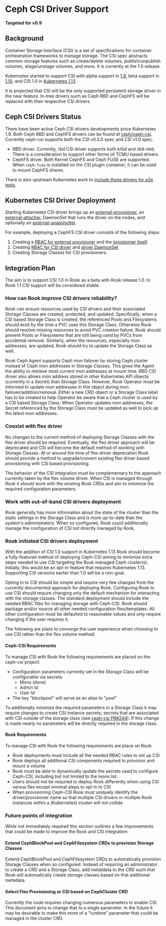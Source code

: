 # Ceph CSI Driver Support
**Targeted for v0.9**

## Background

Container Storage Interface (CSI) is a set of specifications for container
orchestration frameworks to manage storage. The CSI spec abstracts common
storage features such as create/delete volumes, publish/unpublish volumes,
stage/unstage volumes, and more. It is currently at the 1.0 release.

Kubernetes started to support CSI with alpha support in
[1.9](https://kubernetes.io/blog/2018/01/introducing-container-storage-interface/),
beta support in
[1.10](https://kubernetes.io/blog/2018/04/10/container-storage-interface-beta/),
and CSI 1.0 in [Kubernetes
1.13](https://kubernetes.io/blog/2018/12/03/kubernetes-1-13-release-announcement/).

It is projected that CSI will be the only supported persistent storage driver
in the near feature. In-tree drivers such as Ceph RBD and CephFS will be replaced with their respective CSI drivers.

## Ceph CSI Drivers Status

There have been active Ceph CSI drivers developments since Kubernetes 1.9.
Both Ceph RBD and CephFS drivers can be found at
[ceph/ceph-csi](https://github.com/ceph/ceph-csi). Currently ceph-csi
supports both the CSI v0.3.0 spec and CSI v1.0 spec.

* RBD driver. Currently, rbd CSI driver supports both krbd and rbd-nbd. There is a consideration to support other forms of TCMU based drivers.
* CephFS driver. Both Kernel CephFS and Ceph FUSE are supported. When `ceph-fuse` is installed on the CSI plugin container, it can be used to mount CephFS shares.

There is also upstream Kubernetes work to [include these drivers for e2e tests](https://github.com/kubernetes/kubernetes/pull/67088).

## Kubernetes CSI Driver Deployment

Starting Kubernetes CSI driver brings up an [external-provisioner](https://github.com/kubernetes-csi/external-provisioner), an [external-attacher](https://github.com/kubernetes-csi/external-attacher), DaemonSet that runs the driver on the nodes, and optionally an [external-snapshotter](https://github.com/kubernetes-csi/external-snapshotter).

For example, deploying a CephFS CSI driver consists of the following steps:
1. Creating a [RBAC for external provisioner](https://github.com/ceph/ceph-csi/blob/master/deploy/cephfs/kubernetes/csi-provisioner-rbac.yaml) and the [provisioner itself](https://github.com/ceph/ceph-csi/blob/master/deploy/cephfs/kubernetes/csi-cephfsplugin-provisioner.yaml).
2. Creating [RBAC for CSI driver](https://github.com/ceph/ceph-csi/blob/master/deploy/cephfs/kubernetes/csi-nodeplugin-rbac.yaml) and [driver DaemonSet](https://github.com/ceph/ceph-csi/blob/master/deploy/cephfs/kubernetes/csi-cephfsplugin.yaml)
3. Creating Storage Classes for CSI provisioners.

## Integration Plan

The aim is to support CSI 1.0 in Rook as a beta with Rook release 1.0. In Rook
1.1 CSI support will be considered stable.

### How can Rook improve CSI drivers reliability?

Rook can ensure resources used by CSI drivers and their associated Storage Classes are created, protected, and updated. Specifically, when a CSI based Storage Class is created, the referenced Pools and Filesystems should exist by the time a PVC uses this Storage Class. Otherwise Rook should resolve missing resources to avoid PVC creation failure. Rook should prevent Pools or Filesystems that are still being used by PVCs from accidental removal. Similarly, when the resources, especially mon addresses, are updated, Rook should try to update the Storage Class as well.

Rook Ceph Agent supports Ceph mon failover by storing Ceph cluster instead of Ceph mon addresses in Storage Classes. This gives the Agent the ability to retrieve most current mon addresses at mount time. RBD CSI driver also allows mon address stored in other Kubernetes API objects (currently in a Secret) than Storage Class. However, Rook Operator must be informed to update mon addresses in this object during mon failover/addition/removal. Either a new CRD object or a Storage Class label has to be created to help Operator be aware that a Ceph cluster is used by a CSI based Storage Class. When Operator updates mon addresses, the Secret referenced by the Storage Class must be updated as well to pick up the latest mon addresses.

### Coexist with flex driver

No changes to the current method of deploying Storage Classes with the flex
driver should be required. Eventually, the flex driver approach will be
deprecated and CSI will become the default method of working with Storage
Classes. At or around the time of flex driver deprecation Rook should provide a
method to upgrade/convert existing flex driver based provisioning with CSI
based provisioning.

The behavior of the CSI integration must be complementary to the approach
currently taken by the flex volume driver. When CSI is managed through Rook it
should work with the existing Rook CRDs and aim to minimize the required
configuration parameters.


### Work with out-of-band CSI drivers deployment

Rook generally has more information about the state of the cluster than the
static settings in the Storage Class and is more up-to-date than the system's
administrators. When so configured, Rook could additionally manage the
configuration of CSI not directly managed by Rook.


### Rook initiated CSI drivers deployment

With the addition of CSI 1.0 support in Kubernetes 1.13 Rook should become a
fully-featured method of deploying Ceph-CSI aiming to minimize extra steps
needed to use CSI targeting the Rook managed Ceph cluster(s). Initially, this
would be an opt-in feature that requires Kubernetes 1.13. Supporting CSI
versions earlier than 1.0 will be a non-goal.

Opting in to CSI should be simple and require very few changes from the
currently documented approach for deploying Rook. Configuring Rook to use CSI
should require changing only the default mechanism for interacting with the
storage classes. The standard deployment should include the needed RBAC files
for managing storage with Ceph-CSI. Rook should package and/or source all other
needed configuration files/templates. All other configuration must be defaulted
to reasonable values and only require changing if the user requires it.

The following are plans to converge the user experience when choosing to use
CSI rather than the flex volume method:

#### Ceph-CSI Requirements

To manage CSI with Rook the following requirements are placed on the
ceph-csi project:
* Configuration parameters currently set in the Storage Class will be
  configurable via secrets:
  * Mons (done)
  * Admin Id
  * User Id
* The key "blockpool" will serve as an alias to "pool"

To additionally minimize the required parameters in a Storage Class it may
require changes to create CSI instance secrets; secrets that are associated
with CSI outside of the storage class (see [ceph-csi
PR#244](https://github.com/ceph/ceph-csi/pull/224)).  If this change is made
nearly no parameters will be directly required in the storage class.

#### Rook Requirements

To manage CSI with Rook the following requirements are place on Rook:
* Rook deployments must include all the needed RBAC rules to set up CSI
* Rook deploys all additional CSI components required to provision
  and mount a volume
* Rook must be able to dynamically update the secrets used to configure
  Ceph-CSI, including but not limited to the mons list.
* Users should not be required to deploy Rook differently when using
  CSI versus flex except minimal steps to opt in to CSI
* When provisioning Ceph-CSI Rook must uniquely identify the
  driver/provisioner name so that multiple CSI drivers or multiple Rook
  instances within a (Kubernetes) cluster will not collide


### Future points of integration

While not immediately required this section outlines a few improvements
that could be made to improve the Rook and CSI integration:

#### Extend CephBlockPool and CephFilesystem CRDs to provision Storage Classes

Extend CephBlockPool and CephFilesystem CRDs to automatically provision Storage
Classes when so configured. Instead of requiring an administrator to create a
CRD and a Storage Class, add metatdata to the CRD such that Rook will
automatically create storage classes based on that additional metadata.

#### Select Flex Provisioning or CSI based on CephCluster CRD

Currently the code requires changing numerous parameters to enable CSI.  This
document aims to change that to a single parameter. In the future it may be
desirable to make this more of a "runtime" parameter that could be managed in
the cluster CRD.
